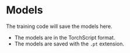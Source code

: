 # Models
The training code will save the models here.
- The models are in the TorchScript format.
- The models are saved with the `.pt` extension.
